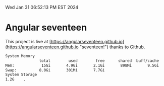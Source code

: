 Wed Jan 31 06:52:13 PM EST 2024

# Angular seventeen


This project is live at [https://angularseventeen.github.io](https://angularseventeen.github.io "seventeen!") thanks to Github.

```bash
System Memory
               total        used        free      shared  buff/cache   available
Mem:            15Gi       4.9Gi       2.1Gi       898Mi       9.5Gi        10Gi
Swap:          8.0Gi       301Mi       7.7Gi
System Storage
1.2G	.
